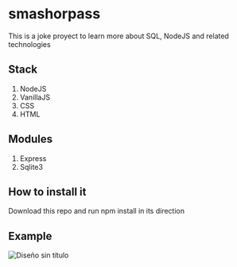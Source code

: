 # smashorpass
This is a joke proyect to learn more about SQL, NodeJS and related technologies

## Stack
1. NodeJS
2. VanillaJS
3. CSS
4. HTML

## Modules
1. Express
2. Sqlite3

## How to install it
Download this repo and run npm install in its direction

## Example

![Diseño sin título](https://github.com/JulianGonzalezLopez/smashorpass/assets/94023125/efcaf985-8398-4bff-9696-b7763db5a75d)
